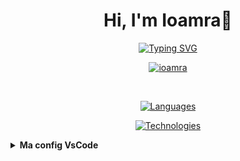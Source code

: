 <h1 align="center">Hi, I'm Ioamra👋</h1>

<p align="center">
  <a href="https://git.io/typing-svg"><img src="https://readme-typing-svg.herokuapp.com?font=Fira+code&size=22&pause=1000&color=1E77F7&center=true&vCenter=true&random=false&width=500&lines=A+Junior+Web+developer;Nice+to+meet+you!;" alt="Typing SVG" />
  </a>
</p>

<p align="center"> <a href="https://github.com/ryo-ma/github-profile-trophy"><img src="https://github-trophies.vercel.app/?username=ioamra" alt="ioamra" /></a> </p>
<br>
<p align="center">
  <a href="https://skillicons.dev">
    <img src="https://skillicons.dev/icons?i=html,css,scss,js,ts,php,mysql,postgres,py,java" alt="Languages"/>
  </a>
</p>
<p align="center">
  <a href="https://skillicons.dev">
    <img src="https://skillicons.dev/icons?i=nodejs,react,angular,nestjs,jest" alt="Technologies"/>
  </a>
</p>

<details>
  <summary><strong>Ma config VsCode</strong></summary>
  <br>

  <p align="center">
    <a href="https://marketplace.visualstudio.com/items?itemName=alefragnani.project-manager"><img src="https://alefragnani.gallerycdn.vsassets.io/extensions/alefragnani/project-manager/12.8.0/1711736277737/Microsoft.VisualStudio.Services.Icons.Default" alt="Project Manager" width="45" height="45"></a>&nbsp;&nbsp;
    <a href="https://marketplace.visualstudio.com/items?itemName=PKief.material-icon-theme"><img src="https://pkief.gallerycdn.vsassets.io/extensions/pkief/material-icon-theme/5.8.0/1721852676544/Microsoft.VisualStudio.Services.Icons.Default" alt="Material Icon Theme" width="45" height="45"></a>&nbsp;&nbsp;
    <a href="https://marketplace.visualstudio.com/items?itemName=MS-CEINTL.vscode-language-pack-fr"><img src="https://ms-ceintl.gallerycdn.vsassets.io/extensions/ms-ceintl/vscode-language-pack-fr/1.91.2024070309/1719998324195/Microsoft.VisualStudio.Services.Icons.Default" alt="french languague" width="45" height="45"></a>&nbsp;&nbsp;
    <a href="https://marketplace.visualstudio.com/items?itemName=Postman.postman-for-vscode"><img src="https://postman.gallerycdn.vsassets.io/extensions/postman/postman-for-vscode/1.1.0/1719305837729/Microsoft.VisualStudio.Services.Icons.Default" alt="ESlint" width="45" height="45"></a>&nbsp;&nbsp;
    <a href="https://marketplace.visualstudio.com/items?itemName=esbenp.prettier-vscode"><img src="https://esbenp.gallerycdn.vsassets.io/extensions/esbenp/prettier-vscode/10.4.0/1711025051911/Microsoft.VisualStudio.Services.Icons.Default" alt="prettier" width="45" height="45"></a>&nbsp;&nbsp;
    <a href="https://marketplace.visualstudio.com/items?itemName=dbaeumer.vscode-eslint"><img src="https://dbaeumer.gallerycdn.vsassets.io/extensions/dbaeumer/vscode-eslint/3.0.11/1720444131559/Microsoft.VisualStudio.Services.Icons.Default" alt="ESlint" width="45" height="45"></a>&nbsp;&nbsp;
    <a href="https://marketplace.visualstudio.com/items?itemName=streetsidesoftware.code-spell-checker"><img src="https://streetsidesoftware.gallerycdn.vsassets.io/extensions/streetsidesoftware/code-spell-checker/4.0.4/1721281875689/Microsoft.VisualStudio.Services.Icons.Default" alt="Code Spell Checker" width="45" height="45"></a>&nbsp;&nbsp;
    <a href="https://marketplace.visualstudio.com/items?itemName=aaron-bond.better-comments"><img src="https://aaron-bond.gallerycdn.vsassets.io/extensions/aaron-bond/better-comments/3.0.2/1659144495902/Microsoft.VisualStudio.Services.Icons.Default" alt="better comments" width="45" height="45"></a>&nbsp;&nbsp;
    <a href="https://marketplace.visualstudio.com/items?itemName=christian-kohler.path-intellisense"><img src="https://christian-kohler.gallerycdn.vsassets.io/extensions/christian-kohler/path-intellisense/2.9.0/1717321332008/Microsoft.VisualStudio.Services.Icons.Default" alt="path intellisense" width="45" height="45"></a>&nbsp;&nbsp;
    <a href="https://marketplace.visualstudio.com/items?itemName=formulahendry.auto-rename-tag"><img src="https://formulahendry.gallerycdn.vsassets.io/extensions/formulahendry/auto-rename-tag/0.1.10/1644319230173/Microsoft.VisualStudio.Services.Icons.Default" alt="auto rename tag" width="45" height="45"></a>&nbsp;&nbsp;
    <a href="https://marketplace.visualstudio.com/items?itemName=naumovs.color-highlight"><img src="https://naumovs.gallerycdn.vsassets.io/extensions/naumovs/color-highlight/2.8.0/1710416778913/Microsoft.VisualStudio.Services.Icons.Default" alt="holor Highlight" width="45" height="45"></a>&nbsp;&nbsp;
    <a href="https://marketplace.visualstudio.com/items?itemName=Cardinal90.multi-cursor-case-preserve"><img src="https://cardinal90.gallerycdn.vsassets.io/extensions/cardinal90/multi-cursor-case-preserve/1.0.5/1579704717839/Microsoft.VisualStudio.Services.Icons.Default" alt="Multiple cursor case preserve" width="45" height="45"></a>&nbsp;&nbsp;
    <a href="https://marketplace.visualstudio.com/items?itemName=shardulm94.trailing-spaces"><img src="https://shardulm94.gallerycdn.vsassets.io/extensions/shardulm94/trailing-spaces/0.4.1/1657508114419/Microsoft.VisualStudio.Services.Icons.Default" alt="trailing spaces" width="45" height="45"></a>&nbsp;&nbsp;
    <a href="https://marketplace.visualstudio.com/items?itemName=jock.svg"><img src="https://jock.gallerycdn.vsassets.io/extensions/jock/svg/1.5.4/1719720683720/Microsoft.VisualStudio.Services.Icons.Default" alt="svg" width="45" height="45"></a>&nbsp;&nbsp;
    <a href="https://marketplace.visualstudio.com/items?itemName=GrapeCity.gc-excelviewer"><img src="https://grapecity.gallerycdn.vsassets.io/extensions/grapecity/gc-excelviewer/4.2.59/1709132768547/Microsoft.VisualStudio.Services.Icons.Default" alt="excel viewer" width="45" height="45"></a>&nbsp;&nbsp;
    <a href="https://marketplace.visualstudio.com/items?itemName=JeffersonLicet.snipped"><img src="https://jeffersonlicet.gallerycdn.vsassets.io/extensions/jeffersonlicet/snipped/1.3.0/1664316301051/Microsoft.VisualStudio.Services.Icons.Default" alt="snipped" width="45" height="45"></a>&nbsp;&nbsp;
    <a href="https://marketplace.visualstudio.com/items?itemName=jmkrivocapich.drawfolderstructure"><img src="https://jmkrivocapich.gallerycdn.vsassets.io/extensions/jmkrivocapich/drawfolderstructure/1.2.2/1703633564435/Microsoft.VisualStudio.Services.Icons.Default" alt="draw folder structure" width="45" height="45"></a>&nbsp;&nbsp;
    <a href="https://marketplace.visualstudio.com/items?itemName=mikestead.dotenv"><img src="https://mikestead.gallerycdn.vsassets.io/extensions/mikestead/dotenv/1.0.1/1519894859412/Microsoft.VisualStudio.Services.Icons.Default" alt="dotENV" width="45" height="45"></a>&nbsp;&nbsp;
    <a href="https://marketplace.visualstudio.com/items?itemName=WallabyJs.console-ninja"><img src="https://wallabyjs.gallerycdn.vsassets.io/extensions/wallabyjs/console-ninja/1.0.329/1720584130068/Microsoft.VisualStudio.Services.Icons.Default" alt="console ninja" width="45" height="45"></a>&nbsp;&nbsp;
    <a href="https://marketplace.visualstudio.com/items?itemName=codeandstuff.package-json-upgrade"><img src="https://codeandstuff.gallerycdn.vsassets.io/extensions/codeandstuff/package-json-upgrade/2.1.2/1700146950962/Microsoft.VisualStudio.Services.Icons.Default" alt="package json upgrade" width="45" height="45"></a>&nbsp;&nbsp;
    <a href="https://marketplace.visualstudio.com/items?itemName=ebrithil30.vscode-ts-auto-return-type"><img src="https://cdn.vsassets.io/v/M242_20240717.2/_content/Header/default_icon_128.png" alt="TsAutoReturnType" width="45" height="45"></a>&nbsp;&nbsp;
    <a href="https://marketplace.visualstudio.com/items?itemName=Orta.vscode-jest"><img src="https://orta.gallerycdn.vsassets.io/extensions/orta/vscode-jest/6.2.5/1714761795526/Microsoft.VisualStudio.Services.Icons.Default" alt="jest" width="45" height="45"></a>&nbsp;&nbsp;
    <a href="https://marketplace.visualstudio.com/items?itemName=yoavbls.pretty-ts-errors"><img src="https://yoavbls.gallerycdn.vsassets.io/extensions/yoavbls/pretty-ts-errors/0.5.4/1712534608793/Microsoft.VisualStudio.Services.Icons.Default" alt="pretty ts errors" width="45" height="45"></a>&nbsp;&nbsp;
    <a href="https://marketplace.visualstudio.com/items?itemName=steoates.autoimport"><img src="https://steoates.gallerycdn.vsassets.io/extensions/steoates/autoimport/1.5.4/1618500754212/Microsoft.VisualStudio.Services.Icons.Default" alt="auto import" width="45" height="45"></a>&nbsp;&nbsp;
    <a href="https://marketplace.visualstudio.com/items?itemName=mhutchie.git-graph"><img src="https://mhutchie.gallerycdn.vsassets.io/extensions/mhutchie/git-graph/1.30.0/1617594001998/Microsoft.VisualStudio.Services.Icons.Default" alt="git graph" width="45" height="45"></a>&nbsp;&nbsp;
    <a href="https://marketplace.visualstudio.com/items?itemName=eamodio.gitlens"><img src="https://eamodio.gallerycdn.vsassets.io/extensions/eamodio/gitlens/2024.7.818/1720479345061/Microsoft.VisualStudio.Services.Icons.Default" alt="gitlens" width="45" height="45"></a>&nbsp;&nbsp;
    <a href="https://marketplace.visualstudio.com/items?itemName=ritwickdey.live-sass"><img src="https://ritwickdey.gallerycdn.vsassets.io/extensions/ritwickdey/live-sass/3.0.0/1531332580258/Microsoft.VisualStudio.Services.Icons.Default" alt="live sass" width="45" height="45"></a>&nbsp;&nbsp;
    <a href="https://marketplace.visualstudio.com/items?itemName=ritwickdey.LiveServer"><img src="https://ritwickdey.gallerycdn.vsassets.io/extensions/ritwickdey/liveserver/5.7.9/1661914858952/Microsoft.VisualStudio.Services.Icons.Default" alt="liveserver" width="45" height="45"></a>&nbsp;&nbsp;
    <a href="https://marketplace.visualstudio.com/items?itemName=Angular.ng-template"><img src="https://angular.gallerycdn.vsassets.io/extensions/angular/ng-template/18.1.1/1720552716153/Microsoft.VisualStudio.Services.Icons.Default" alt="angular language service" width="45" height="45"></a>&nbsp;&nbsp;
    <a href="https://marketplace.visualstudio.com/items?itemName=mintlify.document"><img src="https://mintlify.gallerycdn.vsassets.io/extensions/mintlify/document/2.2.2/1716293582777/Microsoft.VisualStudio.Services.Icons.Default" alt="mintlify " width="45" height="45"></a>

<strong>settings.json :</strong>

```json
{
  "editor.tabSize": 2,
  "editor.wordWrap": "on",
  "git.confirmSync": false,
  "editor.formatOnSave": true,
  "explorer.confirmDelete": false,
  "files.autoSave": "onFocusChange",
  "explorer.confirmDragAndDrop": false,
  "javascript.updateImportsOnFileMove.enabled": "always",
  "typescript.updateImportsOnFileMove.enabled": "always",
  "editor.codeActionsOnSave": { "source.organizeImports": "always" },
  "terminal.integrated.env.windows": {},
  // darker modern dark theme
  "workbench.colorCustomizations": {
    "activityBar.activeBorder": "#008327",
    "activityBarBadge.background": "#008327",
    "button.background": "#008327",
    "editorGutter.modifiedBackground": "#008327",
    "focusBorder": "#008327",
    "menu.selectionBackground": "#008327",
    "panelTitle.activeBorder": "#008327",
    "progressBar.background": "#008327",
    "statusBar.debuggingBackground": "#008327",
    "statusBar.focusBorder": "#008327",
    "statusBarItem.focusBorder": "#008327",
    "statusBarItem.remoteBackground": "#008327",
    "tab.activeBorderTop": "#008327",
    "terminal.tab.activeBorder": "#008327",
    "welcomePage.progress.foreground": "#008327",
    "button.hoverBackground": "#00942c",
    "textLink.activeForeground": "#00e244",
    "textLink.foreground": "#00e244",
    "inputOption.activeBackground": "#22c95481",
    "inputOption.activeBorder": "#00942c",
    "tab.selectedBorderTop": "#6fdb90",
    "chat.slashCommandForeground": "#2ee063",
    "activityBar.background": "#0c0c0c",
    "debugToolBar.background": "#0c0c0c",
    "editorGroupHeader.tabsBackground": "#0c0c0c",
    "panel.background": "#0c0c0c",
    "sideBar.background": "#0c0c0c",
    "sideBarSectionHeader.background": "#0c0c0c",
    "statusBar.background": "#0c0c0c",
    "tab.inactiveBackground": "#0c0c0c",
    "titleBar.activeBackground": "#0c0c0c",
    "dropdown.listBackground": "#101010",
    "editor.background": "#101010",
    "menu.background": "#101010",
    "notificationCenterHeader.background": "#101010",
    "notifications.background": "#101010",
    "peekViewEditor.background": "#101010",
    "peekViewResult.background": "#101010",
    "statusBar.noFolderBackground": "#101010",
    "tab.activeBackground": "#101010",
    "tab.activeBorder": "#101010",
    "tab.hoverBackground": "#101010",
    "tab.unfocusedActiveBorder": "#101010",
    "tab.unfocusedHoverBackground": "#101010",
    "titleBar.inactiveBackground": "#101010"
  },
  // italic text
  "editor.tokenColorCustomizations": {
    "textMateRules": [
      {
        "scope": [
          "comment",
          "entity.name.type.class",
          "keyword",
          "storage.modifier",
          "storage.type",
          "support.class.builtin",
          "keyword.control",
          "constant.language",
          "entity.other.attribute-name",
          "entity.name.method"
        ],
        "settings": {
          "fontStyle": "italic"
        }
      },
      {
        "scope": [
          "invalid",
          "keyword.operator",
          "constant.numeric.css",
          "keyword.other.unit.px.css",
          "constant.numeric.decimal.js",
          "constant.numeric.json",
          "comment.block"
        ],
        "settings": {
          "fontStyle": ""
        }
      }
    ]
  },
  // ** EXTENTION **
  // Prettier
  "editor.defaultFormatter": "esbenp.prettier-vscode",
  "prettier.printWidth": 150,
  // Path Intellisense
  "typescript.suggest.paths": false,
  "javascript.suggest.paths": false,
  // Mintlify Doc Writer
  "docwriter.language": "French",
  // console ninja
  "console-ninja.featureSet": "Community",
  // live server
  "liveServer.settings.donotShowInfoMsg": true,
  // Code Spell Checker
  "cSpell.userWords": ["typeorm"],
  // Material icon theme
  "workbench.iconTheme": "material-icon-theme",
  "material-icon-theme.files.customClones": [
    {
      "name": "controller",
      "base": "nest",
      "color": "blue-400",
      "fileExtensions": ["controller.ts"]
    },
    {
      "name": "controller-spec",
      "base": "test-ts",
      "color": "blue-400",
      "fileExtensions": ["controller.spec.ts"]
    },
    {
      "name": "service-spec",
      "base": "test-ts",
      "color": "yellow-700",
      "fileExtensions": ["service.spec.ts"]
    },
    {
      "name": "dto",
      "base": "nest",
      "color": "cyan-400",
      "fileExtensions": ["dto.ts"]
    },
    {
      "name": "entity",
      "base": "nest",
      "color": "green-400",
      "fileExtensions": ["entity.ts"]
    },
    {
      "name": "model_enum_interface_type",
      "base": "typescript-def",
      "color": "green-500",
      "fileExtensions": ["model.ts", "models.ts", "enum.ts", "enums.ts", "interface.ts", "interfaces.ts", "type.ts", "types.ts"]
    },
    {
      "name": "resolver",
      "base": "angular",
      "color": "purple-500",
      "fileExtensions": ["resolver.ts", "resolvers.ts"]
    },
    {
      "name": "config",
      "base": "settings",
      "color": "light-blue-400",
      "fileExtensions": ["config.ts"],
      "fileNames": ["config.ts"]
    },
    {
      "name": "middleware",
      "base": "typescript",
      "color": "#5b73ff",
      "fileExtensions": ["middleware.ts"]
    },
    {
      "name": "middlewareConfig",
      "base": "settings",
      "color": "#5b73ff",
      "fileNames": ["middleware.config.ts"]
    }
  ],
  "material-icon-theme.folders.customClones": [
    {
      "name": "models_entities_enum-folder",
      "base": "class",
      "color": "green-500",
      "folderNames": ["model", "models", "enum", "entities"]
    },
    {
      "name": "resolvers-folder",
      "base": "class",
      "color": "purple-500",
      "folderNames": ["resolvers"]
    },
    {
      "name": "dto-folder",
      "base": "class",
      "color": "cyan-400",
      "folderNames": ["dto"]
    },
    {
      "name": "components-folder",
      "base": "components",
      "color": "blue-500",
      "folderNames": ["components"]
    },
    {
      "name": "configs-folder",
      "base": "config",
      "color": "light-blue-500",
      "folderNames": ["config", "configs"]
    }
  ]
}
```

</details>
